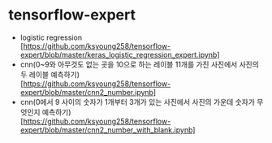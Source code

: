 # tensorflow-expert
- logistic regression<br>
[https://github.com/ksyoung258/tensorflow-expert/blob/master/keras_logistic_regression_expert.ipynb]<br>
- cnn(0~9와 아무것도 없는 곳을 10으로 하는 레이블 11개를 가진 사진에서 사진의 두 레이블 예측하기)<br>
[https://github.com/ksyoung258/tensorflow-expert/blob/master/cnn2_number.ipynb]<br>
- cnn(0에서 9 사이의 숫자가 1개부터 3개가 있는 사진에서 사진의 가운데 숫자가 무엇인지 예측하기)<br>
[https://github.com/ksyoung258/tensorflow-expert/blob/master/cnn2_number_with_blank.ipynb]<br>
